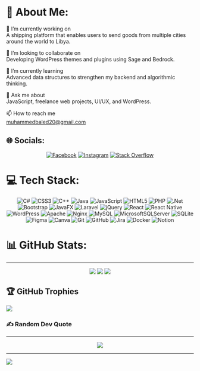 # 💫 About Me:
🔭 I’m currently working on  
A shipping platform that enables users to send goods from multiple cities around the world to Libya.  

👯 I’m looking to collaborate on  
Developing WordPress themes and plugins using Sage and Bedrock.  

🌱 I’m currently learning  
Advanced data structures to strengthen my backend and algorithmic thinking.  

💬 Ask me about  
JavaScript, freelance web projects, UI/UX, and WordPress.  

📫 How to reach me  
muhammedbaled20@gmail.com

## 🌐 Socials:

<div align="center">

[![Facebook](https://img.shields.io/badge/Facebook-%231877F2.svg?logo=Facebook&logoColor=white)](https://facebook.com/x414ix) [![Instagram](https://img.shields.io/badge/Instagram-%23E4405F.svg?logo=Instagram&logoColor=white)](https://instagram.com/x414i) [![Stack Overflow](https://img.shields.io/badge/-Stackoverflow-FE7A16?logo=stack-overflow&logoColor=white)](https://stackoverflow.com/users/x414i)
</div>

# 💻 Tech Stack:
<div align="center">

![C#](https://img.shields.io/badge/c%23-%23239120.svg?style=plastic&logo=csharp&logoColor=white) ![CSS3](https://img.shields.io/badge/css3-%231572B6.svg?style=plastic&logo=css3&logoColor=white) ![C++](https://img.shields.io/badge/c++-%2300599C.svg?style=plastic&logo=c%2B%2B&logoColor=white) ![Java](https://img.shields.io/badge/java-%23ED8B00.svg?style=plastic&logo=openjdk&logoColor=white) ![JavaScript](https://img.shields.io/badge/javascript-%23323330.svg?style=plastic&logo=javascript&logoColor=%23F7DF1E) ![HTML5](https://img.shields.io/badge/html5-%23E34F26.svg?style=plastic&logo=html5&logoColor=white) ![PHP](https://img.shields.io/badge/php-%23777BB4.svg?style=plastic&logo=php&logoColor=white) ![.Net](https://img.shields.io/badge/.NET-5C2D91?style=plastic&logo=.net&logoColor=white) ![Bootstrap](https://img.shields.io/badge/bootstrap-%238511FA.svg?style=plastic&logo=bootstrap&logoColor=white) ![JavaFX](https://img.shields.io/badge/javafx-%23FF0000.svg?style=plastic&logo=javafx&logoColor=white) ![Laravel](https://img.shields.io/badge/laravel-%23FF2D20.svg?style=plastic&logo=laravel&logoColor=white) ![jQuery](https://img.shields.io/badge/jquery-%230769AD.svg?style=plastic&logo=jquery&logoColor=white) ![React](https://img.shields.io/badge/react-%2320232a.svg?style=plastic&logo=react&logoColor=%2361DAFB) ![React Native](https://img.shields.io/badge/react_native-%2320232a.svg?style=plastic&logo=react&logoColor=%2361DAFB) ![WordPress](https://img.shields.io/badge/WordPress-%23117AC9.svg?style=plastic&logo=WordPress&logoColor=white) ![Apache](https://img.shields.io/badge/apache-%23D42029.svg?style=plastic&logo=apache&logoColor=white) ![Nginx](https://img.shields.io/badge/nginx-%23009639.svg?style=plastic&logo=nginx&logoColor=white) ![MySQL](https://img.shields.io/badge/mysql-4479A1.svg?style=plastic&logo=mysql&logoColor=white) ![MicrosoftSQLServer](https://img.shields.io/badge/Microsoft%20SQL%20Server-CC2927?style=plastic&logo=microsoft%20sql%20server&logoColor=white) ![SQLite](https://img.shields.io/badge/sqlite-%2307405e.svg?style=plastic&logo=sqlite&logoColor=white) ![Figma](https://img.shields.io/badge/figma-%23F24E1E.svg?style=plastic&logo=figma&logoColor=white) ![Canva](https://img.shields.io/badge/Canva-%2300C4CC.svg?style=plastic&logo=Canva&logoColor=white) ![Git](https://img.shields.io/badge/git-%23F05033.svg?style=plastic&logo=git&logoColor=white) ![GitHub](https://img.shields.io/badge/github-%23121011.svg?style=plastic&logo=github&logoColor=white) ![Jira](https://img.shields.io/badge/jira-%230A0FFF.svg?style=plastic&logo=jira&logoColor=white) ![Docker](https://img.shields.io/badge/docker-%230db7ed.svg?style=plastic&logo=docker&logoColor=white) ![Notion](https://img.shields.io/badge/Notion-%23000000.svg?style=plastic&logo=notion&logoColor=white)

</div>

# 📊 GitHub Stats:

---
<div align="center">
  <img  src="https://github-readme-stats.vercel.app/api?username=x414i&theme=blue_navy&hide_border=false&include_all_commits=true&count_private=true&layout=compact" />
  <img  src="https://github-readme-stats.vercel.app/api/top-langs/?username=x414i&theme=blue_navy&hide_border=false&include_all_commits=true&count_private=true&layout=compact" />
  <img  src="https://nirzak-streak-stats.vercel.app/?user=x414i&theme=blue_navy&hide_border=false" />
</div>

## 🏆 GitHub Trophies
![](https://github-profile-trophy.vercel.app/?username=x414i&theme=blue_navy&no-frame=false&no-bg=true&margin-w=4)

### ✍️ Random Dev Quote
---
<div align="center">

![](https://quotes-github-readme.vercel.app/api?type=vetical&theme=tokyonight)
</div>

---
[![](https://visitcount.itsvg.in/api?id=x414i&icon=10&color=1)](https://visitcount.itsvg.in)
